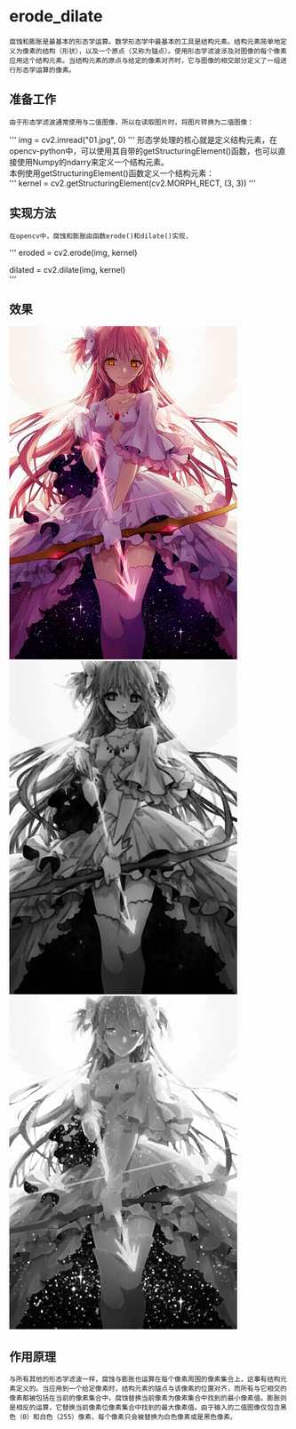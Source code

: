 # erode_dilate
	腐蚀和膨胀是最基本的形态学运算。数学形态学中最基本的工具是结构元素。结构元素简单地定义为像素的结构（形状），以及一个原点（又称为锚点）。使用形态学滤波涉及对图像的每个像素应用这个结构元素。当结构元素的原点与给定的像素对齐时，它与图像的相交部分定义了一组进行形态学运算的像素。  
## 准备工作
	由于形态学滤波通常使用与二值图像，所以在读取图片时，将图片转换为二值图像：  
'''
img = cv2.imread("01.jpg", 0)
'''
	形态学处理的核心就是定义结构元素，在opencv-python中，可以使用其自带的getStructuringElement()函数，也可以直接使用Numpy的ndarry来定义一个结构元素。  
	本例使用getStructuringElement()函数定义一个结构元素：  
'''
kernel = cv2.getStructuringElement(cv2.MORPH_RECT, (3, 3))
'''
## 实现方法
	在opencv中，腐蚀和膨胀由函数erode()和dilate()实现，  
'''
eroded = cv2.erode(img, kernel)  
  
dilated = cv2.dilate(img, kernel)  
'''  
## 效果
![Origin Image](./01.jpg)  
![Eroded Image](./eroded.jpg)  
![Dilated Image](./dilated.jpg)  

## 作用原理
	与所有其他的形态学滤波一样，腐蚀与膨胀也运算在每个像素周围的像素集合上，这事有结构元素定义的。当应用到一个给定像素时，结构元素的锚点与该像素的位置对齐，而所有与它相交的像素都被包括在当前的像素集合中，腐蚀替换当前像素为像素集合中找到的最小像素值。膨胀则是相反的运算，它替换当前像素位像素集合中找到的最大像素值。由于输入的二值图像仅包含黑色（0）和白色（255）像素，每个像素只会被替换为白色像素或是黑色像素。
